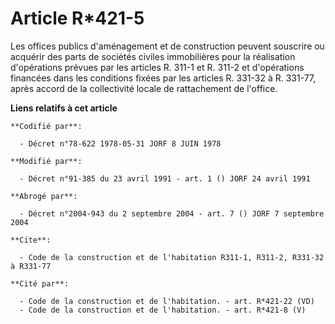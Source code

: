 # Article R*421-5

Les offices publics d'aménagement et de construction peuvent souscrire ou acquérir des parts de sociétés civiles immobilières
pour la réalisation d'opérations prévues par les articles R. 311-1 et R. 311-2 et d'opérations financées dans les conditions
fixées par les articles R. 331-32 à R. 331-77, après accord de la collectivité locale de rattachement de l'office.

**Liens relatifs à cet article**

	**Codifié par**:

	  - Décret n°78-622 1978-05-31 JORF 8 JUIN 1978

	**Modifié par**:

	  - Décret n°91-385 du 23 avril 1991 - art. 1 () JORF 24 avril 1991

	**Abrogé par**:

	  - Décret n°2004-943 du 2 septembre 2004 - art. 7 () JORF 7 septembre 2004

	**Cite**:

	  - Code de la construction et de l'habitation R311-1, R311-2, R331-32 à R331-77

	**Cité par**:

	  - Code de la construction et de l'habitation. - art. R*421-22 (VD)
	  - Code de la construction et de l'habitation. - art. R*421-8 (V)
